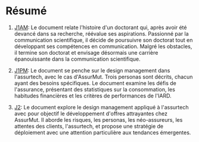 # Résumé 

1. [J1AM](./cas/J1AM.md): Le document relate l'histoire d'un doctorant qui, après avoir été devancé dans sa recherche, réévalue ses aspirations. Passionné par la communication scientifique, il décide de poursuivre son doctorat tout en développant ses compétences en communication. Malgré les obstacles, il termine son doctorat et envisage désormais une carrière épanouissante dans la communication scientifique.

2. [J1PM](./cas/J1PM.md): Le document se penche sur le design management dans l'assurtech, avec le cas d'AssurMut. Trois personas sont décrits, chacun ayant des besoins spécifiques. Le document examine les défis de l'assurance, présentant des statistiques sur la consommation, les habitudes financières et les critères de performances de l'IARD.

3. [J2](./cas/J2.md): Le document explore le design management appliqué à l'assurtech avec pour objectif le développement d'offres attrayantes chez AssurMut. Il aborde les risques, les personas, les néo-assureurs, les attentes des clients, l'assurtech, et propose une stratégie de déploiement avec une attention particulière aux tendances émergentes.
